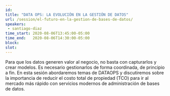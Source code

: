 ```yaml
---
id: 
title: "DATA OPS: LA EVOLUCIÓN EN LA GESTIÓN DE DATOS"
url: /session/el-futuro-en-la-gestion-de-bases-de-datos/
speakers:
 - santiago-diaz
time_start: 2020-08-06T13:45:00-05:00
time_end:   2020-08-06T14:30:00-05:00
block: 
slot: 
---
```


Para que los datos generen valor al negocio, no basta con capturarlos y crear modelos. Es necesario gestionarlos de forma coordinada, de principio a fin. En esta sesión abordaremos temas de DATAOPS y discutiremos sobre la importancia de reducir el costo total de propiedad (TCO) para ir al mercado más rápido con servicios modernos de administración de bases de datos.

&nbsp;